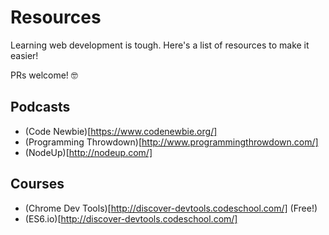 # Resources

Learning web development is tough. Here's a list of resources to make it easier!

PRs welcome! 🤓

## Podcasts

- (Code Newbie)[https://www.codenewbie.org/]
- (Programming Throwdown)[http://www.programmingthrowdown.com/]
- (NodeUp)[http://nodeup.com/]

## Courses

- (Chrome Dev Tools)[http://discover-devtools.codeschool.com/] (Free!)
- (ES6.io)[http://discover-devtools.codeschool.com/]
